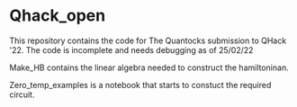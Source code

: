 # Qhack_open


This repository contains the code for The Quantocks submission to QHack '22. The code is incomplete and needs debugging as of 25/02/22

Make_HB contains the linear algebra needed to construct the hamiltoninan.

Zero_temp_examples is a notebook that starts to constuct the required circuit.

